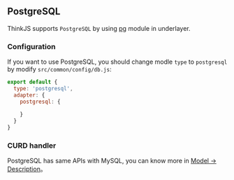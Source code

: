 ## PostgreSQL

ThinkJS supports `PostgreSQL` by using [pg](https://www.npmjs.com/package/pg) module in underlayer.

### Configuration

If you want to use PostgreSQL, you should change modle `type` to `postgresql` by modify `src/common/config/db.js`:

```js
export default {
  type: 'postgresql',
  adapter: {
    postgresql: {
        
    }
  }
}
```

### CURD handler

PostgreSQL has same APIs with MySQL, you can know more in [Model -> Description](./model_intro.html#toc-d84)。
